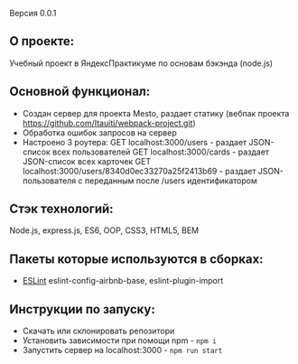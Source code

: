 Версия 0.0.1

## О проекте:
Учебный проект в ЯндексПрактикуме по основам бэкэнда (node.js)

## Основной функционал: 
- Создан сервер для проекта Mesto, раздает статику (вебпак проекта https://github.com/Itauiti/webpack-project.git)
- Обработка ошибок запросов на сервер
- Настроено 3 роутера: 
  GET localhost:3000/users - раздает JSON-список всех пользователей
  GET localhost:3000/cards - раздает JSON-список всех карточек
  GET localhost:3000/users/8340d0ec33270a25f2413b69 - раздает JSON-пользователя с переданным после /users идентификатором

## Стэк технологий:
Node.js, express.js, ES6, OOP, CSS3, HTML5, BEM

## Пакеты которые используются в сборках:
- [ESLint](https://www.npmjs.com/package/eslint)
eslint-config-airbnb-base, eslint-plugin-import

## Инструкции по запуску:
- Скачать или склонировать репозитори
- Установить зависимости при помощи npm - `npm i`
- Запустить сервер на localhost:3000 - `npm run start`

